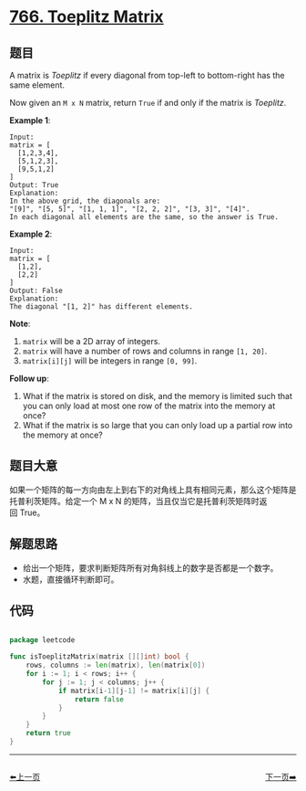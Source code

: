 # [766. Toeplitz Matrix](https://leetcode.com/problems/toeplitz-matrix/)


## 题目

A matrix is *Toeplitz* if every diagonal from top-left to bottom-right has the same element.

Now given an `M x N` matrix, return `True` if and only if the matrix is *Toeplitz*.

**Example 1**:

    Input:
    matrix = [
      [1,2,3,4],
      [5,1,2,3],
      [9,5,1,2]
    ]
    Output: True
    Explanation:
    In the above grid, the diagonals are:
    "[9]", "[5, 5]", "[1, 1, 1]", "[2, 2, 2]", "[3, 3]", "[4]".
    In each diagonal all elements are the same, so the answer is True.

**Example 2**:

    Input:
    matrix = [
      [1,2],
      [2,2]
    ]
    Output: False
    Explanation:
    The diagonal "[1, 2]" has different elements.

**Note**:

1. `matrix` will be a 2D array of integers.
2. `matrix` will have a number of rows and columns in range `[1, 20]`.
3. `matrix[i][j]` will be integers in range `[0, 99]`.

**Follow up**:

1. What if the matrix is stored on disk, and the memory is limited such that you can only load at most one row of the matrix into the memory at once?
2. What if the matrix is so large that you can only load up a partial row into the memory at once?


## 题目大意

如果一个矩阵的每一方向由左上到右下的对角线上具有相同元素，那么这个矩阵是托普利茨矩阵。给定一个 M x N 的矩阵，当且仅当它是托普利茨矩阵时返回 True。



## 解题思路


- 给出一个矩阵，要求判断矩阵所有对角斜线上的数字是否都是一个数字。
- 水题，直接循环判断即可。



## 代码

```go

package leetcode

func isToeplitzMatrix(matrix [][]int) bool {
	rows, columns := len(matrix), len(matrix[0])
	for i := 1; i < rows; i++ {
		for j := 1; j < columns; j++ {
			if matrix[i-1][j-1] != matrix[i][j] {
				return false
			}
		}
	}
	return true
}

```


----------------------------------------------
<div style="display: flex;justify-content: space-between;align-items: center;">
<p><a href="https://books.halfrost.com/leetcode/ChapterFour/0765.Couples-Holding-Hands/">⬅️上一页</a></p>
<p><a href="https://books.halfrost.com/leetcode/ChapterFour/0767.Reorganize-String/">下一页➡️</a></p>
</div>
